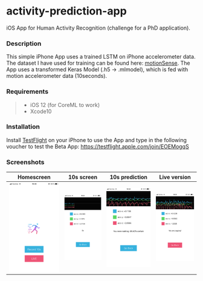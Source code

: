 # activity-prediction-app
iOS App for Human Activity Recognition (challenge for a PhD application). 
### Description
This simple iPhone App uses a trained LSTM on iPhone accelerometer data. The dataset I have used for training can be found
here: [motionSense](https://www.kaggle.com/malekzadeh/motionsense-dataset). The App uses a transformed Keras Model (.h5 -> .mlmodel), 
which is fed with motion accelerometer data (10seconds). 

### Requirements
> - iOS 12 (for CoreML to work)
> - Xcode10

### Installation
Install [TestFlight](https://itunes.apple.com/us/app/testflight/id899247664?mt=8) on your iPhone 
to use the App and type in the following voucher to test the Beta App: https://testflight.apple.com/join/EOEMogqS

### Screenshots
Homescreen                 |  10s screen               |  10s prediction           | Live version  
:-------------------------:|:-------------------------:|:-------------------------:|:-------------------------:
![](HAR_HomeScreen.png)    |  ![](HAR_10s.png)         | ![](HAR_10s_prediction.png)| ![Live](HAR_live.png)
